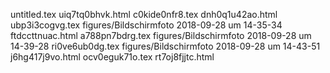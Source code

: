 untitled.tex
uiq7tq0bhvk.html
c0kide0nfr8.tex
dnh0q1u42ao.html
ubp3i3cogvg.tex
figures/Bildschirmfoto 2018-09-28 um 14-35-34
ftdccttnuac.html
a788pn7bdrg.tex
figures/Bildschirmfoto 2018-09-28 um 14-39-28
ri0ve6ub0dg.tex
figures/Bildschirmfoto 2018-09-28 um 14-43-51
j6hg417j9vo.html
ocv0eguk71o.tex
rt7oj8fjjtc.html